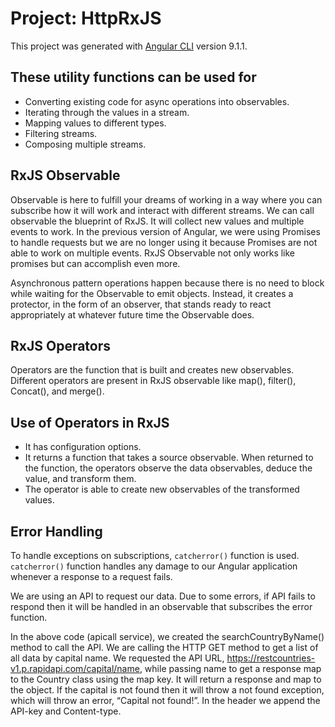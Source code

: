 # Project: HttpRxJS

This project was generated with [Angular CLI](https://github.com/angular/angular-cli) version 9.1.1.

## These utility functions can be used for

* Converting existing code for async operations into observables.
* Iterating through the values in a stream.
* Mapping values to different types.
* Filtering streams.
* Composing multiple streams.

## RxJS Observable

Observable is here to fulfill your dreams of working in a way where you can subscribe how it will work and interact with different streams. We can call observable the blueprint of RxJS. It will collect new values and multiple events to work. In the previous version of Angular, we were using Promises to handle requests but we are no longer using it because Promises are not able to work on multiple events. RxJS Observable not only works like promises but can accomplish even more.

Asynchronous pattern operations happen because there is no need to block while waiting for the Observable to emit objects. Instead, it creates a protector, in the form of an observer, that stands ready to react appropriately at whatever future time the Observable does.

## RxJS Operators

Operators are the function that is built and creates new observables. Different operators are present in RxJS observable like map(), filter(), Concat(), and merge().

## Use of Operators in RxJS

* It has configuration options.
* It returns a function that takes a source observable. When returned to the function, the operators observe the data observables, deduce the value, and transform them.
* The operator is able to create new observables of the transformed values.

## Error Handling

To handle exceptions on subscriptions, ```catcherror()``` function is used. ```catcherror()``` function handles any damage to our Angular application whenever a response to a request fails.

We are using an API to request our data. Due to some errors, if API fails to respond then it will be handled in an observable that subscribes the error function.

In the above code (apicall service), we created the searchCountryByName() method to call the API. We are calling the HTTP GET method to get a list of all data by capital name. We requested the API URL, <https://restcountries-v1.p.rapidapi.com/capital/name>, while passing name to get a response map to the Country class using the map key. It will return a response and map to the object. If the capital is not found then it will throw a not found exception, which will throw an error, “Capital not found!”. In the header we append the API-key and Content-type.
